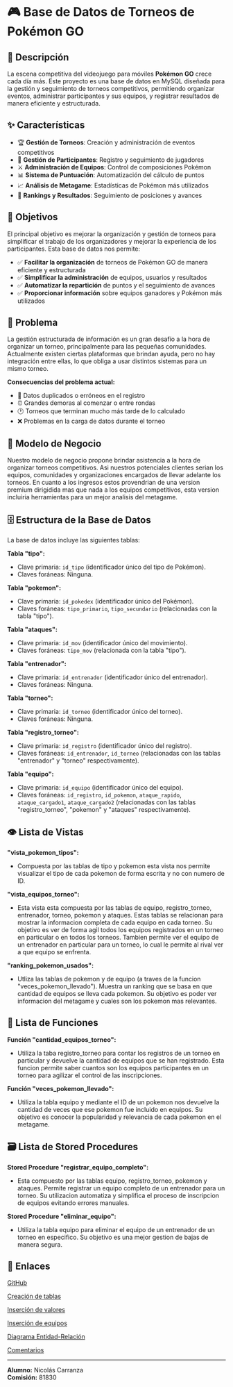 # 🎮 Base de Datos de Torneos de Pokémon GO



## 🎯 Descripción

La escena competitiva del videojuego para móviles **Pokémon GO** crece cada día más. Este proyecto es una base de datos en MySQL diseñada para la gestión y seguimiento de torneos competitivos, permitiendo organizar eventos, administrar participantes y sus equipos, y registrar resultados de manera eficiente y estructurada.

## ✨ Características

- 🏆 **Gestión de Torneos**: Creación y administración de eventos competitivos
- 👥 **Gestión de Participantes**: Registro y seguimiento de jugadores
- ⚔️ **Administración de Equipos**: Control de composiciones Pokémon
- 📊 **Sistema de Puntuación**: Automatización del cálculo de puntos
- 📈 **Análisis de Metagame**: Estadísticas de Pokémon más utilizados
- 🏅 **Rankings y Resultados**: Seguimiento de posiciones y avances

## 🎯 Objetivos

El principal objetivo es mejorar la organización y gestión de torneos para simplificar el trabajo de los organizadores y mejorar la experiencia de los participantes. Esta base de datos nos permite:

- ✅ **Facilitar la organización** de torneos de Pokémon GO de manera eficiente y estructurada
- ✅ **Simplificar la administración** de equipos, usuarios y resultados
- ✅ **Automatizar la repartición** de puntos y el seguimiento de avances
- ✅ **Proporcionar información** sobre equipos ganadores y Pokémon más utilizados

## 🚨 Problema

La gestión estructurada de información es un gran desafío a la hora de organizar un torneo, principalmente para las pequeñas comunidades. Actualmente existen ciertas plataformas que brindan ayuda, pero no hay integración entre ellas, lo que obliga a usar distintos sistemas para un mismo torneo.

**Consecuencias del problema actual:**
- 📝 Datos duplicados o erróneos en el registro
- ⏰ Grandes demoras al comenzar o entre rondas
- 🕐 Torneos que terminan mucho más tarde de lo calculado
- ❌ Problemas en la carga de datos durante el torneo

## 💼 Modelo de Negocio

Nuestro modelo de negocio propone brindar asistencia a la hora de organizar torneos competitivos. Asi nuestros potenciales clientes serian los equipos, comunidades y organizaciones encargados de llevar adelante los torneos. 
En cuanto a los ingresos estos provendrian de una version premium dirigidida mas que nada a los equipos competitivos, esta version incluiria herramientas para un mejor analisis del metagame.





## 🗄️ Estructura de la Base de Datos

La base de datos incluye las siguientes tablas:




**Tabla "tipo":**
- Clave primaria: `id_tipo` (identificador único del tipo de Pokémon).
- Claves foráneas: Ninguna.

**Tabla "pokemon":**
- Clave primaria: `id_pokedex` (identificador único del Pokémon).
- Claves foráneas: `tipo_primario`, `tipo_secundario` (relacionadas con la tabla "tipo").

**Tabla "ataques":**
- Clave primaria: `id_mov` (identificador único del movimiento).
- Claves foráneas: `tipo_mov` (relacionada con la tabla "tipo").

**Tabla "entrenador":**
- Clave primaria: `id_entrenador` (identificador único del entrenador).
- Claves foráneas: Ninguna.

**Tabla "torneo":**
- Clave primaria: `id_torneo` (identificador único del torneo).
- Claves foráneas: Ninguna.

**Tabla "registro_torneo":**
- Clave primaria: `id_registro` (identificador único del registro).
- Claves foráneas: `id_entrenador`, `id_torneo` (relacionadas con las tablas "entrenador" y "torneo" respectivamente).

**Tabla "equipo":**
- Clave primaria: `id_equipo` (identificador único del equipo).
- Claves foráneas: `id_registro`, `id_pokemon`, `ataque_rapido`, `ataque_cargado1`, `ataque_cargado2` (relacionadas con las tablas "registro_torneo", "pokemon" y "ataques" respectivamente).

## 👁️ Lista de Vistas 
**"vista_pokemon_tipos":**
- Compuesta por las tablas de tipo y pokemon esta vista nos permite visualizar el tipo de cada pokemon de forma escrita y no con numero de ID.

**"vista_equipos_torneo":**
- Esta vista esta compuesta por las tablas de equipo, registro_torneo, entrenador, torneo, pokemon y ataques. Estas tablas se relacionan para mostrar la informacion completa de cada equipo en cada torneo.
Su objetivo es ver de forma agil todos los equipos registrados en un torneo en particular o en todos los torneos. Tambien permite ver el equipo de un entrenador en particular para un torneo, lo cual le permite al rival ver a que equipo se enfrenta.

**"ranking_pokemon_usados":**
- Utliza las tablas de pokemon y de equipo (a traves de la funcion "veces_pokemon_llevado"). Muestra un ranking que se basa en que cantidad de equipos se lleva cada pokemon. Su objetivo es poder ver informacion del metagame y cuales son los pokemon mas relevantes.

## 🚀 Lista de Funciones
**Función "cantidad_equipos_torneo":**
- Utiliza la taba registro_torneo para contar los registros de un torneo en particular y devuelve la cantidad de equipos que se han registrado. Esta funcion permite saber cuantos son los equipos participantes en un torneo para agilizar el control de las inscripciones.

**Función "veces_pokemon_llevado":**
- Utiliza la tabla equipo y mediante el ID de un pokemon nos devuelve la cantidad de veces que ese pokemon fue incluido en equipos. Su objetivo es conocer la popularidad y relevancia de cada pokemon en el metagame.

## 🗃️ Lista de Stored Procedures
**Stored Procedure "registrar_equipo_completo":**
- Esta compuesto por las tablas equipo, registro_torneo, pokemon y ataques. Permite registrar un equipo completo de un entrenador para un torneo. Su utilizacion automatiza y simplifica el proceso de inscripcion de equipos evitando errores manuales.

**Stored Procedure "eliminar_equipo":**
- Utiliza la tabla equipo para eliminar el equipo de un entrenador de un torneo en especifico. Su objetivo es una mejor gestion de bajas de manera segura.
 
## 🔗 Enlaces

[GitHub](https://github.com/Nicoc39/SQL_PokemonGO_Carranza)

[Creación de tablas](https://github.com/Nicoc39/SQL_PokemonGO_Carranza/blob/main/Tablas.SQL)

[Inserción de valores](https://github.com/Nicoc39/SQL_PokemonGO_Carranza/blob/main/Insercion_valores.SQL)

[Inserción de equipos](https://github.com/Nicoc39/SQL_PokemonGO_Carranza/blob/main/Insercion_Equipos.SQL)

[Diagrama Entidad-Relación](https://github.com/Nicoc39/SQL_PokemonGO_Carranza/blob/main/ER_DIAGRAMA%20POKEMON.pdf)

[Comentarios](https://github.com/Nicoc39/SQL_PokemonGO_Carranza/blob/main/Comentarios.SQL)

---


**Alumno:** Nicolás Carranza  
**Comisión:** 81830

</div>

